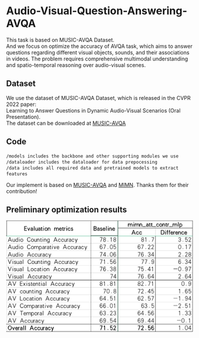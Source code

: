 # Audio-Visual-Question-Answering-AVQA
This task is based on MUSIC-AVQA Dataset.  
And we focus on optimize the accuracy of AVQA task, which aims to answer questions regarding different visual objects, sounds, and their associations in videos. The problem requires comprehensive multimodal understanding and spatio-temporal reasoning over audio-visual scenes.
## Dataset
We use the dataset of MUSIC-AVQA Dataset, which is released in the CVPR 2022 paper:  
Learning to Answer Questions in Dynamic Audio-Visual Scenarios (Oral Presentation).  
The dataset can be downloaded at [MUSIC-AVQA](https://gewu-lab.github.io/MUSIC-AVQA/)
## Code
```
/models includes the backbone and other supporting modules we use
/dataloader includes the dataloader for data prepocessing
/data includes all required data and pretrained models to extract features
```
Our implement is based on [MUSIC-AVQA](https://pages.github.com/) and [MIMN](https://github.com/xunan0812/MIMN). Thanks them for their contribution!
## Preliminary optimization results
![image](https://github.com/zailongchen/Audio-Visual-Question-Answering-AVQA/blob/main/image/results_1.png)
